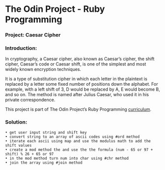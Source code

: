 # **The Odin Project - Ruby Programming**

### **Project: Caesar Cipher**

### **Introduction:**
In cryptography, a Caesar cipher, also known as Caesar’s cipher, the shift cipher, Caesar’s code or Caesar shift, is one of the simplest and most widely known encryption techniques. 

It is a type of substitution cipher in which each letter in the plaintext is replaced by a letter some fixed number of positions down the alphabet. For example, with a left shift of 3, D would be replaced by A, E would become B, and so on. The method is named after Julius Caesar, who used it in his private correspondence.

This project is part of The Odin Project’s Ruby Programming [curriculum](https://www.theodinproject.com/courses/ruby-programming/lessons/caesar-cipher?ref=lnav).


### **Solution:**

    • get user input string and shift key
    • convert string to an array of ascii codes using #ord method
    • iterate each ascii using map and use the modulus math to add the shift values
    • create a mod method the and use the the formula (num - 65 or 97 + shift) % 26 + 65 or 97
    • in the mod method turn num into char using #chr method
    • join the array using #join method



